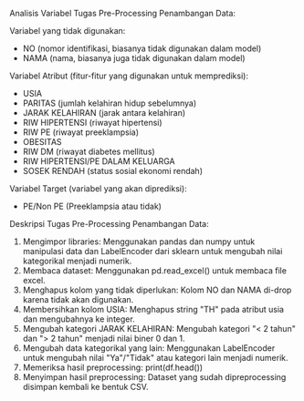 Analisis Variabel Tugas Pre-Processing Penambangan Data: 

Variabel yang tidak digunakan:
- NO (nomor identifikasi, biasanya tidak digunakan dalam model)
- NAMA (nama, biasanya juga tidak digunakan dalam model)

Variabel Atribut (fitur-fitur yang digunakan untuk memprediksi):
- USIA
- PARITAS (jumlah kelahiran hidup sebelumnya)
- JARAK KELAHIRAN (jarak antara kelahiran)
- RIW HIPERTENSI (riwayat hipertensi)
- RIW PE (riwayat preeklampsia)
- OBESITAS
- RIW DM (riwayat diabetes mellitus)
- RIW HIPERTENSI/PE DALAM KELUARGA
- SOSEK RENDAH (status sosial ekonomi rendah)

Variabel Target (variabel yang akan diprediksi):
- PE/Non PE (Preeklampsia atau tidak)

Deskripsi Tugas Pre-Processing Penambangan Data:
1. Mengimpor libraries: 
Menggunakan pandas dan numpy untuk manipulasi data dan LabelEncoder dari sklearn untuk mengubah nilai kategorikal menjadi numerik.
2. Membaca dataset: 
Menggunakan pd.read_excel() untuk membaca file excel.
3. Menghapus kolom yang tidak diperlukan: 
Kolom NO dan NAMA di-drop karena tidak akan digunakan.
4. Membersihkan kolom USIA: 
Menghapus string "TH" pada atribut usia dan mengubahnya ke integer.
5. Mengubah kategori JARAK KELAHIRAN: 
Mengubah kategori "< 2 tahun" dan "> 2 tahun" menjadi nilai biner 0 dan 1.
6. Mengubah data kategorikal yang lain: 
Menggunakan LabelEncoder untuk mengubah nilai "Ya"/"Tidak" atau kategori lain menjadi numerik.
7. Memeriksa hasil preprocessing:
print(df.head())
8. Menyimpan hasil preprocessing: 
Dataset yang sudah dipreprocessing disimpan kembali ke bentuk CSV.
